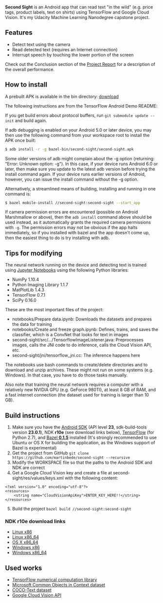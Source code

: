 **Second Sight** is an Android app that can read text "in the wild" (e.g. price tags, product labels, text on shirts) using TensorFlow and Google Cloud Vision. It's my Udacity Machine Learning Nanodegree capstone project.

## Features
* Detect text using the camera
* Read detected text (requires an Internet connection)
* Interrupt speech by touching the lower portion of the screen

Check out the Conclusion section of the [Project Report](https://github.com/martinbede/second-sight/blob/master/Project_Report.pdf) for a description of the overall performance.

## How to install
A prebuilt APK is available in the bin directory: [download](https://github.com/martinbede/second-sight/blob/master/bin/second-sight.apk)

The following instructions are from the TensorFlow Android Demo README:

If you get build errors about protocol buffers, run
`git submodule update --init` and build again.

If adb debugging is enabled on your Android 5.0 or later device, you may then
use the following command from your workspace root to install the APK once
built:
 
```bash
$ adb install -r -g bazel-bin/second-sight/second-sight.apk
```
 
Some older versions of adb might complain about the -g option (returning:
"Error: Unknown option: -g").  In this case, if your device runs Android 6.0 or
later, then make sure you update to the latest adb version before trying the
install command again. If your device runs earlier versions of Android, however,
you can issue the install command without the -g option.

Alternatively, a streamlined means of building, installing and running in one
command is:

```bash
$ bazel mobile-install //second-sight:second-sight --start_app
```

If camera permission errors are encountered (possible on Android Marshmallow or
above), then the `adb install` command above should be used instead, as it
automatically grants the required camera permissions with `-g`. The permission
errors may not be obvious if the app halts immediately, so if you installed
with bazel and the app doesn't come up, then the easiest thing to do is try
installing with adb.

## Tips for modifying
The neural network running on the device and detecting text is trained using [Jupyter Notebooks](http://jupyter.org/) using the following Python libraries:
* NumPy 1.10.4
* Python Imaging Library 1.1.7
* MatPlotLib 1.4.3
* TensorFlow 0.7.1
* SciPy 0.16.0

These are the most important files of the project: 
* notebooks/Prepare data.ipynb: Downloads the datasets and prepares the data for training
* notebooks/Create and freeze graph.ipynb: Defines, trains, and saves the classifier, which is a ConvNet that looks for text in images
* second-sight/src/.../TensorflowImageListener.java: Preprocesses images, calls the JNI code to do inference, calls the Cloud Vision API, etc.
* second-sight/jni/tensorflow_jni.cc: The inference happens here

The notebooks use bash commands to create/delete directories and to download and unzip archives. These might not run on some systems (e.g. Windows). In that case, you have to do those tasks manually.

Also note that training the neural network requires a computer with a relatively new NVIDIA GPU (e.g. GeForce 980TI), at least 8 GB of RAM, and a fast internet connection (the dataset used for training is larger than 10 GB).

## Build instructions
1. Make sure you have the [Android SDK](http://developer.android.com/sdk/index.html) (API level **23**, sdk-build-tools version **23.0.1**), NDK **r10e** (see download links below), [TensorFlow](https://www.tensorflow.org/versions/r0.7/get_started/os_setup.html) (for Python 2.7), and [Bazel **0.1.5**](http://bazel.io/docs/install.html) installed (It's strongly recommended to use Ubuntu or OS X for building the application, as the Windows support of Bazel is experimental)
2. Get the project from GitHub `git clone https://github.com/martinbede/second-sight --recursive` 
3. Modify the WORKSPACE file so that the paths to the Android SDK and NDK are correct
4. Get a Google Cloud Vision key and create a file at second-sight/res/values/keys.xml with the following content: 
```
<?xml version="1.0" encoding="utf-8"?>
<resources>
    <string name="CloudVisionApiKey">ENTER_KEY_HERE!!</string>
</resources>
```
5. Build the project `bazel build //second-sight:second-sight`

### NDK r10e download links
* [Linux x86](http://dl.google.com/android/ndk/android-ndk-r10e-linux-x86.bin)
* [Linux x86_64](http://dl.google.com/android/ndk/android-ndk-r10e-linux-x86_64.bin)
* [OS X x86_64](http://dl.google.com/android/ndk/android-ndk-r10e-darwin-x86_64.bin)
* [Windows x86](http://dl.google.com/android/ndk/android-ndk-r10e-windows-x86.exe)
* [Windows x86_64](http://dl.google.com/android/ndk/android-ndk-r10e-windows-x86_64.exe)

## Used works
* [TensorFlow numerical computation library](https://www.tensorflow.org/)
* [Microsoft Common Objects in Context dataset](http://mscoco.org/)
* [COCO-Text dataset](http://vision.cornell.edu/se3/coco-text/)
* [Google Cloud Vision API](https://cloud.google.com/vision/)
